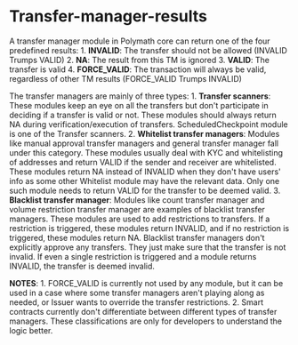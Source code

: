 # Transfer-manager-results

A transfer manager module in Polymath core can return one of the four predefined results: 1. **INVALID**: The transfer should not be allowed \(INVALID Trumps VALID\) 2. **NA**: The result from this TM is ignored 3. **VALID**: The transfer is valid 4. **FORCE\_VALID**: The transaction will always be valid, regardless of other TM results \(FORCE\_VALID Trumps INVALID\)

The transfer managers are mainly of three types: 1. **Transfer scanners**: These modules keep an eye on all the transfers but don't participate in deciding if a transfer is valid or not. These modules should always return NA during verification/execution of transfers. ScheduledCheckpoint module is one of the Transfer scanners. 2. **Whitelist transfer managers**: Modules like manual approval transfer managers and general transfer manager fall under this category. These modules usually deal with KYC and whitelisting of addresses and return VALID if the sender and receiver are whitelisted. These modules return NA instead of INVALID when they don't have users' info as some other Whitelist module may have the relevant data. Only one such module needs to return VALID for the transfer to be deemed valid. 3. **Blacklist transfer manager**: Modules like count transfer manager and volume restriction transfer manager are examples of blacklist transfer managers. These modules are used to add restrictions to transfers. If a restriction is triggered, these modules return INVALID, and if no restriction is triggered, these modules return NA. Blacklist transfer managers don't explicitly approve any transfers. They just make sure that the transfer is not invalid. If even a single restriction is triggered and a module returns INVALID, the transfer is deemed invalid.

**NOTES**: 1. FORCE\_VALID is currently not used by any module, but it can be used in a case where some transfer managers aren't playing along as needed, or Issuer wants to override the transfer restrictions. 2. Smart contracts currently don't differentiate between different types of transfer managers. These classifications are only for developers to understand the logic better.

